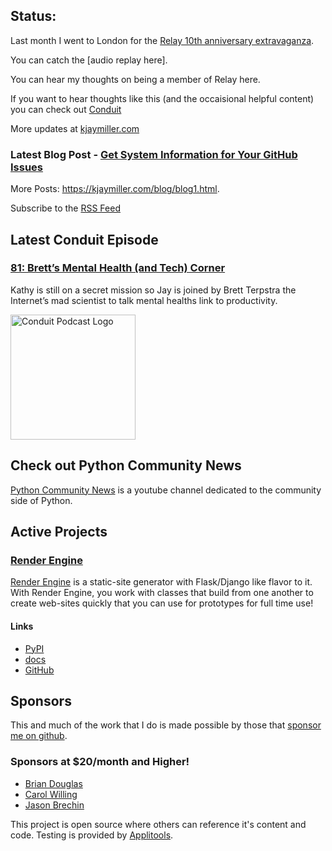 ## Status:
<p>Last month I went to London for the <a href="https://relay.fm/london">Relay 10th anniversary extravaganza</a>.</p>

<p>You can catch the [audio replay here].</p>

<p>You can hear my thoughts on being a member of Relay here.</p>



<p>If you want to hear thoughts like this (and the occaisional helpful content) you can check out <a href="https://relay.fm/conduit">Conduit</a></p>

More updates at [kjaymiller.com](https://kjaymiller.com/microblog/microblog)

### Latest Blog Post - [Get System Information for Your GitHub Issues](https://kjaymiller.com/blog/get-system-information-for-your-github-issues.html)

More Posts: <https://kjaymiller.com/blog/blog1.html>.

Subscribe to the [RSS Feed](https://kjaymiller.com/allposts.rss)


## Latest Conduit Episode
### [81: Brett’s Mental Health (and Tech) Corner](http://relay.fm/conduit/81)
Kathy is still on a secret mission so Jay is joined by Brett Terpstra the Internet’s mad scientist to talk mental healths link to productivity.

<img src="https://kjaymiller.s3-us-west-2.amazonaws.com/images/conduit_artwork.png" height="200" width="200" alt="Conduit Podcast Logo"/>

## Check out Python Community News
[Python Community News](https://youtube.com/@pycommunitynews) is a youtube channel dedicated to the community side of Python.

## Active Projects

### [Render Engine]
[Render Engine] is a static-site generator with Flask/Django like flavor to it.
With Render Engine, you work with classes that build from one another to create
web-sites quickly that you can use for prototypes for full time use!

#### Links
- [PyPI](https://pypi.org/project/render-engine)
- [docs](https://render-engine.readthedocs.io)
- [GitHub](https://github.com/kjaymiller/render_engine)

## Sponsors
This and much of the work that I do is made possible by those that [sponsor me
on github](https://github.com/sponsors/kjaymiller).

### Sponsors at $20/month and Higher!
- [Brian Douglas](https://github.com/bdougie)
- [Carol Willing](https://github.com/willingc)
- [Jason Brechin](https://github.com/brechin)


This project is open source where others can reference it's content and code. Testing is provided by [Applitools](https://www.applitools.com/).


[Render Engine]: https://render-engine.readthedocs.io
